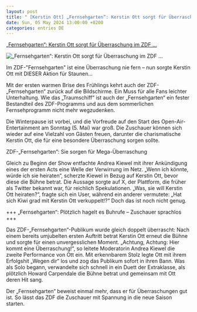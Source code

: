 ```yaml
---
layout: post
title: " [Kerstin Ott] „Fernsehgarten“: Kerstin Ott sorgt für Überraschung im ZDF ..."
date: Sun, 05 May 2024 13:00:00 +0200
categories: entries DE
---
```

[„Fernsehgarten“: Kerstin Ott sorgt für Überraschung im ZDF ...](https://www.derwesten.de/panorama/promi-tv/fernsehgarten-andrea-kiewel-gaeste-tv-sendung-schlager-musik-show-5-mai-3-id300948461.html)

![„Fernsehgarten“: Kerstin Ott sorgt für Überraschung im ZDF ...](https://www.derwesten.de/wp-content/uploads/sites/8/2024/05/imago305641722-e1714912348994.jpg)

Im ZDF-"Fernsehgarten" ist eine Überraschung nie fern – nun sorgte Kerstin Ott mit DIESER Aktion für Staunen...

Mit der ersten warmen Brise des Frühlings kehrt auch der ZDF-„Fernsehgarten“ zurück auf die Bildschirme. Ein Muss für alle Fans leichter Unterhaltung. Wie das „Traumschiff“ ist auch der „Fernsehgarten“ ein fester Bestandteil des ZDF-Programms und aus dem sommerlichen Fernsehprogramm nicht mehr wegzudenken.

Die Winterpause ist vorbei, und die Vorfreude auf den Start des Open-Air-Entertainment am Sonntag (5. Mai) war groß. Die Zuschauer können sich wieder auf eine Vielzahl von Gästen freuen, darunter die charismatische Kerstin Ott, die für eine besondere Überraschung sorgen sollte.

ZDF-„Fernsehgarten“: Sie sorgen für Mega-Überraschung

Gleich zu Beginn der Show entfachte Andrea Kiewel mit ihrer Ankündigung eines der ersten Acts eine Welle der Verwirrung im Netz. „Wenn ich könnte, würde ich sie heiraten“, scherzte Kiewel in Bezug auf Kerstin Ott, bevor diese die Bühne betrat. Die Aussage sorgte auf X, der Plattform, die früher als Twitter bekannt war, für reichlich Spekulationen. „Was, sie will Kerstin Ott heiraten?“, fragte sich ein User, während ein anderer vermutete: „Hat sich Kiwi grad mit Kerstin Ott verkuppelt!?“ Doch das ist noch nicht genug.

+++ „Fernsehgarten“: Plötzlich hagelt es Buhrufe – Zuschauer sprachlos +++

Das ZDF-„Fernsehgarten“-Publikum wurde gleich doppelt überrascht: Nach einem bereits umjubelten ersten Auftritt betrat Kerstin Ott erneut die Bühne und sorgte für einen unvergesslichen Moment. „Achtung, Achtung: Hier kommt eine Überraschung!“, so leitete Moderatorin Andrea Kiewel die zweite Performance von Ott ein. Mit erkennbarem Stolz legte Ott mit ihrem Erfolgshit „Wegen dir“ los und zog das Publikum sofort in ihren Bann. Was als Solo begann, verwandelte sich schnell in ein Duett der Extraklasse, als plötzlich Howard Carpendale die Bühne betrat und gemeinsam mit Ott deren Hit sang.

Der „Fernsehgarten“ beweist einmal mehr, dass er für Überraschungen gut ist. So lässt das ZDF die Zuschauer mit Spannung in die neue Saison starten.

